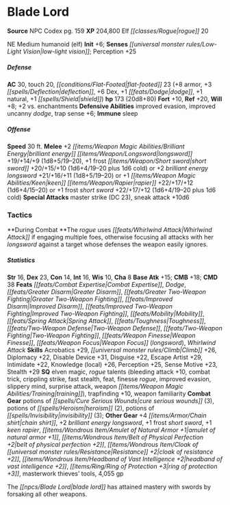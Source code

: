 ﻿---
cssclass: [monsters]
title1: Blade Lord
title2: Blade Lord
CR: 19
sources:
- name: NPC Codex
  page: 159
  link: http://paizo.com/products/btpy8v3a?Pathfinder-Roleplaying-Game-NPC-Codex
XP: 204800
race: Elf
classes:
- rogue 20
alignment: NE
size: Medium
type: humanoid
subtypes:
- elf
initiative:
  bonus: 6
senses:
  low-light vision: true
AC:
  AC: 30
  touch: 20
  flat_footed: 23
  components:
    armor: 8
    deflection: 3
    dex: 6
    dodge: 1
    natural: 1
    shield: 1
HP:
  HP: 173
  long: 20d8+80
saves:
  fort: 10
  ref: 20
  will: 8
  other: +2 vs. enchantments
defensive_abilities:
- improved evasion
- improved uncanny dodge
- trap sense +6
immunities:
- sleep
speeds:
  base: 30
attacks:
  melee:
  - - text: +2 brilliant energy longsword +19/+14/+9 (1d8+5/19-20)
      entries:
      - - damage: 1d8+5
          crit_range: 19-20
      attack: +2 brilliant energy longsword
      bonus:
      - 19
      - 14
      - 9
    - text: +1 frost short sword +20/+15/+10 (1d6+4/19-20 plus 1d6 cold)
      entries:
      - - damage: 1d6+4
          crit_range: 19-20
        - damage: 1d6
          type: cold
      attack: +1 frost short sword
      bonus:
      - 20
      - 15
      - 10
  - - text: +2 brilliant energy longsword +21/+16/+11 (1d8+5/19-20)
      entries:
      - - damage: 1d8+5
          crit_range: 19-20
      attack: +2 brilliant energy longsword
      bonus:
      - 21
      - 16
      - 11
  - - text: +1 keen rapier +22/+17/+12 (1d6+4/15-20)
      entries:
      - - damage: 1d6+4
          crit_range: 15-20
      attack: +1 keen rapier
      bonus:
      - 22
      - 17
      - 12
  - - text: +1 frost short sword +22/+17/+12 (1d6+4/19-20 plus 1d6 cold)
      entries:
      - - damage: 1d6+4
          crit_range: 19-20
        - damage: 1d6
          type: cold
      attack: +1 frost short sword
      bonus:
      - 22
      - 17
      - 12
  special:
  - master strike (DC 23)
  - sneak attack +10d6
tactics:
  During Combat: The rogue uses Whirlwind Attack if engaging multiple foes, otherwise
    focusing all attacks with her longsword against a target whose defenses the weapon
    easily ignores.
ability_scores:
  STR: 16
  DEX: 23
  CON: 14
  INT: 16
  WIS: 10
  CHA: 8
BAB: 15
CMB: 18
CMD: 38
feats:
- name: Combat Expertise
- name: Dodge
- name: Greater Disarm
- name: Greater Two-Weapon Fighting
- name: Improved Disarm
- name: Improved Two-Weapon Fighting
- name: Mobility
- name: Spring Attack
- name: Toughness
- name: Two-Weapon Defense
- name: Two-Weapon Fighting
- name: Weapon Finesse
- name: Weapon Focus (longsword)
- name: Whirlwind Attack
skills:
  Acrobatics: 29
  Climb: 26
  Diplomacy: 22
  Disable Device: 31
  Disguise: 22
  Escape Artist: 29
  Intimidate: 22
  Knowledge (local): 26
  Perception: 25
  Sense Motive: 23
  Stealth: 29
special_qualities:
- elven magic
- rogue talents (bleeding attack +10, combat trick, crippling strike, fast stealth,
  feat, finesse rogue, improved evasion, slippery mind, surprise attack, weapon training)
- trapfinding +10
- weapon familiarity
gear:
  combat:
  - potions of cure serious wounds (3)
  - potions of heroism (2)
  - potions of invisibility (3)
  other:
  - +4 chain shirt
  - +2 brilliant energy longsword
  - +1 frost short sword
  - +1 keen rapier
  - amulet of natural armor +1
  - belt of physical perfection +2
  - cloak of resistance +2
  - headband of vast intelligence +2
  - ring of protection +3
  - masterwork thieves' tools
  - 4,055 gp
desc_long: The blade lord has attained mastery with swords by forsaking all other
  weapons.

---

# Blade Lord

**Source** NPC Codex pg. 159
**XP** 204,800
Elf _[[classes/Rogue|rogue]]_ 20

NE Medium humanoid (elf)
**Init** +6; **Senses** _[[universal monster rules/Low-Light Vision|low-light vision]]_; Perception +25

##### Defense

**AC** 30, touch 20, _[[conditions/Flat-Footed|flat-footed]]_ 23 (+8 armor, +3 _[[spells/Deflection|deflection]]_, +6 Dex, +1 _[[feats/Dodge|dodge]]_, +1 natural, +1 _[[spells/Shield|shield]]_)
**hp** 173 (20d8+80)
**Fort** +10, **Ref** +20, **Will** +8; +2 vs. enchantments
**Defensive Abilities** improved evasion, improved uncanny _dodge_, trap sense +6; **Immune** sleep

##### Offense
**Speed** 30 ft.
**Melee** +2 _[[items/Weapon Magic Abilities/Brilliant Energy|brilliant energy]]_ _[[items/Weapon/Longsword|longsword]]_ +19/+14/+9 (1d8+5/19–20), +1 frost _[[items/Weapon/Short sword|short sword]]_ +20/+15/+10 (1d6+4/19–20 plus 1d6 cold) or +2 _brilliant energy_ _longsword_ +21/+16/+11 (1d8+5/19–20) or +1 _[[items/Weapon Magic Abilities/Keen|keen]]_ _[[items/Weapon/Rapier|rapier]]_ +22/+17/+12 (1d6+4/15–20) or +1 frost _short sword_ +22/+17/+12 (1d6+4/19–20 plus 1d6 cold)
**Special Attacks** master strike (DC 23), sneak attack +10d6

### Tactics

**During Combat **The _rogue_ uses _[[feats/Whirlwind Attack|Whirlwind Attack]]_ if engaging multiple foes, otherwise focusing all attacks with her _longsword_ against a target whose defenses the weapon easily ignores.

##### Statistics
**Str** 16, **Dex** 23, **Con** 14, **Int** 16, **Wis** 10, **Cha** 8
**Base Atk** +15; **CMB** +18; **CMD** 38
**Feats** _[[feats/Combat Expertise|Combat Expertise]]_, _Dodge_, _[[feats/Greater Disarm|Greater Disarm]]_, _[[feats/Greater Two-Weapon Fighting|Greater Two-Weapon Fighting]]_, _[[feats/Improved Disarm|Improved Disarm]]_, _[[feats/Improved Two-Weapon Fighting|Improved Two-Weapon Fighting]]_, _[[feats/Mobility|Mobility]]_, _[[feats/Spring Attack|Spring Attack]]_, _[[feats/Toughness|Toughness]]_, _[[feats/Two-Weapon Defense|Two-Weapon Defense]]_, _[[feats/Two-Weapon Fighting|Two-Weapon Fighting]]_, _[[feats/Weapon Finesse|Weapon Finesse]]_, _[[feats/Weapon Focus|Weapon Focus]]_ (_longsword_), _Whirlwind Attack_
**Skills** Acrobatics +29, _[[universal monster rules/Climb|Climb]]_ +26, Diplomacy +22, Disable Device +31, Disguise +22, Escape Artist +29, Intimidate +22, Knowledge (local) +26, Perception +25, Sense Motive +23, Stealth +29
**SQ** elven magic, _rogue_ talents (bleeding attack +10, combat trick, crippling strike, fast stealth, feat, finesse _rogue_, improved evasion, slippery mind, surprise attack, weapon _[[items/Weapon Magic Abilities/Training|training]]_), trapfinding +10, weapon familiarity
**Combat Gear** potions of _[[spells/Cure Serious Wounds|cure serious wounds]]_ (3), potions of _[[spells/Heroism|heroism]]_ (2), potions of _[[spells/Invisibility|invisibility]]_ (3); **Other Gear** +4 _[[items/Armor/Chain shirt|chain shirt]]_, +2 _brilliant energy_ _longsword_, +1 frost _short sword_, +1 _keen_ _rapier_, _[[items/Wondrous Item/Amulet of Natural Armor +1|amulet of natural armor +1]]_, _[[items/Wondrous Item/Belt of Physical Perfection +2|belt of physical perfection +2]]_, _[[items/Wondrous Item/Cloak of _[[universal monster rules/Resistance|Resistance]]_ +2|cloak of _resistance_ +2]]_, _[[items/Wondrous Item/Headband of Vast Intelligence +2|headband of vast intelligence +2]]_, _[[items/Ring/Ring of Protection +3|ring of protection +3]]_, masterwork thieves’ tools, 4,055 gp

The _[[npcs/Blade Lord|blade lord]]_ has attained mastery with swords by forsaking all other weapons.